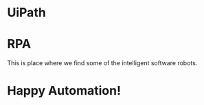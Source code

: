 # UiPath
# RPA
This is place where we find some of the intelligent software robots.
# Happy Automation!

